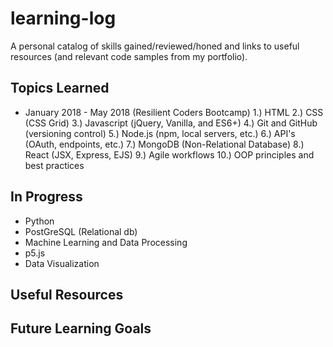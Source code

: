 # learning-log
A personal catalog of skills gained/reviewed/honed and links to useful resources (and relevant code samples from my portfolio).  

## Topics Learned

* January 2018 - May 2018 (Resilient Coders Bootcamp)
    1.) HTML
    2.) CSS (CSS Grid)
    3.) Javascript (jQuery, Vanilla, and ES6+)
    4.) Git and GitHub (versioning control)
    5.) Node.js (npm, local servers, etc.)
    6.) API's (OAuth, endpoints, etc.)
    7.) MongoDB (Non-Relational Database)
    8.) React (JSX, Express, EJS)
    9.) Agile workflows
    10.) OOP principles and best practices


## In Progress

* Python
* PostGreSQL (Relational db)
* Machine Learning and Data Processing
* p5.js
* Data Visualization




## Useful Resources 






## Future Learning Goals
